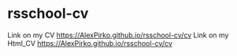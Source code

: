 # rsschool-cv
Link on my CV https://AlexPirko.github.io/rsschool-cv/cv
Link on my Html_CV https://AlexPirko.github.io/rsschool-cv/cv

